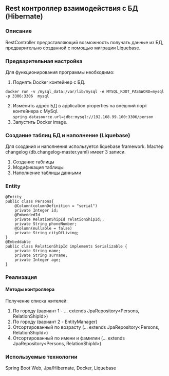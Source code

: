 ## Rest контроллер взаимодействия с БД (Hibernate)

### Описание
RestController предоставляющий возможность получать данные из БД, предварительно созданной с помощью миграции Liquebase.

### Предварительная настройка
Для функционирования программы необходимо:
1. Поднять Docker контейнер с БД. 
``` Пример
docker run -v /mysql_data:/var/lib/mysql -e MYSQL_ROOT_PASSWORD=mysql -p 3306:3306  mysql
```
2. Изменить адрес БД в application.properties на внешний порт контейнера с MySql.
```spring.datasource.url=jdbc:mysql://192.168.99.100:3306/person```
3. Запустить Docker image.

### Создание таблиц БД и наполнение (Liquebase)
Для создания и наполнения используется liquebase framework. Мастер changelog (db.changelog-master.yaml) имеет 3 записи. 
1. Создание таблицы
2. Модификация таблицы
3. Наполнение таблицы данными

### Entity
```
@Entity
public class Persons{
    @Column(columnDefinition = "serial")
    private Integer id;
    @EmbeddedId
    private RelationShipId relationShipId;;
    private String phoneNumber;
    @Column(nullable = false)
    private String cityOfLiving;
}
@Embeddable
public class RelationShipId implements Serializable {
    private String name;
    private String surname;
    private Integer age;
}
```


### Реализация
#### Методы контроллера
Получение списка жителей:
1. По городу (вариант 1 - ... extends JpaRepository<Persons, RelationShipId>)
2. По городу (вариант 2 - EntityManager)
3. Отсортированный по возрасту (... extends JpaRepository<Persons, RelationShipId>)
4. Отсортированный по имени и фамилии (... extends JpaRepository<Persons, RelationShipId>)

### Используемые технологии
Spring Boot Web, Jpa/Hibernate, Docker, Liquebase